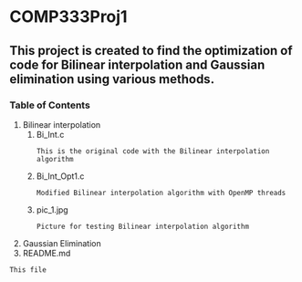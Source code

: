 # COMP333Proj1

## This project is created to find the optimization of code for Bilinear interpolation and Gaussian elimination using various methods.

### Table of Contents

1. Bilinear interpolation
   1. Bi_Int.c
      ``` 
      This is the original code with the Bilinear interpolation algorithm 
      ```
   2. Bi_Int_Opt1.c
      ```
      Modified Bilinear interpolation algorithm with OpenMP threads
      ```
   3. pic_1.jpg
      ```
      Picture for testing Bilinear interpolation algorithm
      ```
2. Gaussian Elimination
3. README.md
  ```
  This file
  ```

